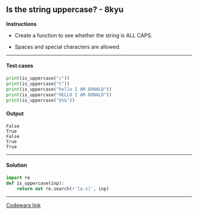 ## Is the string uppercase? - 8kyu

**Instructions**

- Create a function to see whether the string is ALL CAPS.

- Spaces and special characters are allowed.

---

#### Test cases

```python
print(is_uppercase("c"))
print(is_uppercase("C"))
print(is_uppercase("hello I AM DONALD"))
print(is_uppercase("HELLO I AM DONALD"))
print(is_uppercase("$%&"))
```

#### Output

```
False
True
False
True
True
```

---

#### Solution

```python
import re
def is_uppercase(inp):
    return not re.search(r'[a-z]', inp)
```

---

[Codewars link](https://www.codewars.com/kata/56cd44e1aa4ac7879200010b)
